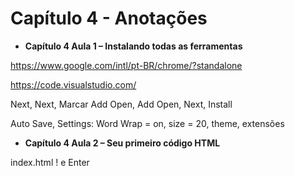 # **Capítulo 4 - Anotações**

- **Capítulo 4 Aula 1 – Instalando todas as ferramentas**

https://www.google.com/intl/pt-BR/chrome/?standalone

https://code.visualstudio.com/

Next, Next, Marcar Add Open, Add Open, Next, Install

Auto Save, Settings: Word Wrap = on, size = 20, theme, extensões

- **Capítulo 4 Aula 2 – Seu primeiro código HTML**

index.html
! e Enter
